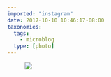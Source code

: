 ```yaml
---
imported: "instagram"
date: 2017-10-10 10:46:17-08:00
taxonomies:
  tags:
    - microblog
  type: [photo]
---
```

<figure>
  <img src="/media/images/photos/2017/10/c1b924c1cdc4cf8e0b815a9347dce8aa.jpg"/>
</figure>

